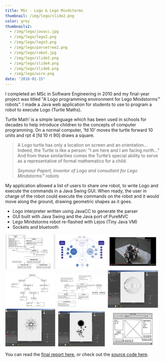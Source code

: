 ```yaml
---
title: MSc - Logo & Lego Mindstorms
thumbnail: /img/lego/slide2.png
color: grey
thumbnails2:
  - /img/lego/javacc.jpg
  - /img/lego/lego2.png
  - /img/lego/lego3.png
  - /img/lego/parsetree2.png
  - /img/lego/robot.jpg
  - /img/lego/slide2.png
  - /img/lego/slide4.png
  - /img/lego/slide6.png
  - /img/lego/wire.png
date: "2018-01-15"
---
```


I completed an MSc in Software Engineering in 2010 and my final-year project was titled "A Logo programming environment for Lego Mindstorms&trade; robots". I made a Java web application for students to use to program a robot to execute Logo (Turtle Maths).

Turtle Math&#8217; is a simple language which has been used in schools for decades to help introduce children to the concepts of computer programming. On a normal computer, &#8217;fd 10&#8217; moves the turtle forward 10 units and rpt 4 [fd 10 rt 90] draws a square.

> A Logo turtle has only a location on screen and an orientation&hellip;Indeed, the Turtle is like a person: "I am here and I am facing north..." And from these similarities comes the Turtle&#8217;s special ability to serve as a representative of formal mathematics for a child.
>
> <cite>Seymour Papert, inventor of Logo and consultant for Lego Mindstorms&trade; robots</cite>


My application allowed a list of users to share one robot, to write Logo and execute the commands in a Java Swing GUI. When ready, the user in charge of the robot could execute the commands on the robot and it would move along the ground, drawing geometric shapes as it goes.

 * Logo interpreter written using JavaCC to generate the parser
 * GUI built with Java Swing and the Java port of PureMVC
 * Lego Mindstorms robot re-flashed with Lejos (Tiny Java VM)
 * Sockets and bluetooth

<a target="_blank" href="/img/lego/javacc.jpg"><img src="/img/lego/javacc.jpg" style="width: 32%;"/></a>
<a target="_blank" href="/img/lego/lego2.png"><img src="/img/lego/lego2.png" style="width: 32%;"/></a>
<a target="_blank" href="/img/lego/lego3.png"><img src="/img/lego/lego3.png" style="width: 32%;"/></a>
<a target="_blank" href="/img/lego/parsetree2.png"><img src="/img/lego/parsetree2.png" style="width: 32%;"/></a>
<a target="_blank" href="/img/lego/robot.jpg"><img src="/img/lego/robot.jpg" style="width: 32%;"/></a>
<a target="_blank" href="/img/lego/slide2.png"><img src="/img/lego/slide2.png" style="width: 32%;"/></a>
<a target="_blank" href="/img/lego/slide4.png"><img src="/img/lego/slide4.png" style="width: 32%;"/></a>
<a target="_blank" href="/img/lego/slide6.png"><img src="/img/lego/slide6.png" style="width: 32%;"/></a>
<a target="_blank" href="/img/lego/wire.png"><img src="/img/lego/wire.png" style="width: 32%;"/></a>


You can read the <a target="_blank" href="https://github.com/jgrindall/msc_univ_westminster/blob/master/project_report/msc_report.pdf">final report here</a>, or check out the  <a target="_blank" href="https://github.com/jgrindall/msc_univ_westminster">source code here</a>.
